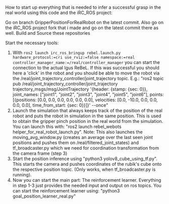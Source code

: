 How to start up everything that is needed to infer a successful grasp in the real world using this code and the iRC_ROS project:

Go on branch GripperPositionForRealRobot on the latest commit.
Also go on the iRC_ROS project fork that i made and go on the latest commit there as well.
Build and Source these repositories

Start the necessary tools: 

1. With `ros2 launch irc_ros_bringup rebel.launch.py hardware_protocol:=cri use_rviz:=false namespace:=real controller_manager_name:=/real/controller_manager` you can start the connection to the actual Igus ReBeL. If this was successful you should here a 'click' in the robot and you should be able to move the robot via the /real/joint_trajectory_controller/joint_trajectory topic.
   E.g.: "ros2 topic pub /real/joint_trajectory_controller/joint_trajectory trajectory_msgs/msg/JointTrajectory '{header: {stamp: {sec: 0}}, joint_names: ["joint1", "joint2", "joint3", "joint4", "joint5", "joint6"], points: [{positions: [0.0, 0.0, 0.0, 0.0, 0.0, 0.0], velocities: [0.0, -10.0, 0.0, 0.0, 0.0, 0.0], time_from_start: {sec: 0}}]}' --once"
2. Launch the simulation that always keeps track of the position of the real robot and puts the robot in simulation in the same position. This is used to obtain the gripper pinch position in the real world from the simulation. You can launch this with:
   "ros2 launch rebel_webots helper_for_real_robot_launch.py". Note: This also launches the moving_avg_window.py (creates an average over the last seen joint positions and pushes them on /real/filtered_joint_states) and tf_broadcaster.py which we need for coordination transformation from the camera frame (step 3)
3. Start the position inference using "python3 yolov8_cube_using_tf.py". This starts the camera and pushes coordinates of the rubik's cube onto the respective position topic. (Only works, when tf_broadcaster.py is running).
4. Now you can start the main part: The reinforcement learner. Everything in step 1-3 just provides the needed input and output on ros topics. You can start the reinforcement learner using: "python3 goal_position_learner_real.py"
